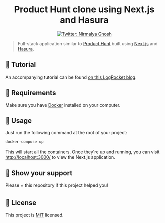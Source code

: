 
<h1 align="center">Product Hunt clone using Next.js and Hasura</h1>

<p align="center">
  <a href="https://twitter.com/nirmalyaghosh23">
    <img alt="Twitter: Nirmalya Ghosh" src="https://img.shields.io/twitter/follow/nirmalyaghosh23.svg?style=social" target="_blank" />
  </a>
</p>

> Full-stack application similar to [Product Hunt](https://www.producthunt.com/) built using [Next.js](https://nextjs.org/) and [Hasura](https://hasura.io/). 

##    📰 Tutorial

An accompanying tutorial can be found [on this LogRocket blog](https://blog.logrocket.com/building-a-product-hunt-clone-app-using-hasura-and-next-js/).

## 🏁 Requirements

Make sure you have [Docker](https://www.docker.com/) installed on your computer.

## 🚀 Usage

Just run the following command at the root of your project:

```bash
docker-compose up
```

This will start all the containers. Once they're up and running, you can visit [http://localhost:3000/](http://localhost:3000/) to view the Next.js application.

## 🙏 Show your support

Please ⭐️ this repository if this project helped you!

## 📝 License

This project is [MIT](https://opensource.org/licenses/MIT) licensed.
